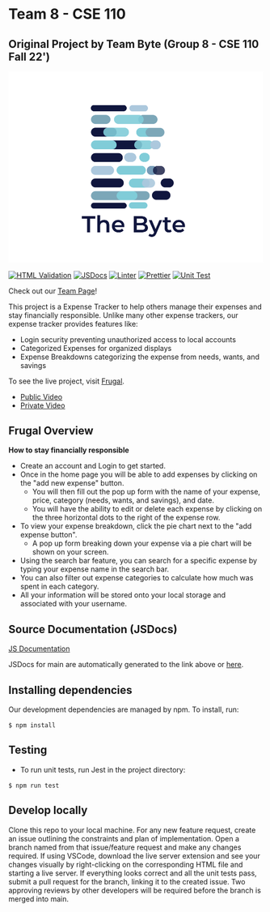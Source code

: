 # Team 8 - CSE 110
## Original Project by Team Byte (Group 8 - CSE 110 Fall 22')

![logo](./admin/branding/LOGO.png)

[![HTML Validation](https://github.com/cse110-fa22-group8/cse110-fa22-group8/actions/workflows/html-validation.yml/badge.svg)](https://github.com/cse110-fa22-group8/cse110-fa22-group8/actions/workflows/html-validation.yml)
[![JSDocs](https://github.com/cse110-fa22-group8/cse110-fa22-group8/actions/workflows/jsdocs.yml/badge.svg)](https://github.com/cse110-fa22-group8/cse110-fa22-group8/actions/workflows/jsdocs.yml)
[![Linter](https://github.com/cse110-fa22-group8/cse110-fa22-group8/actions/workflows/linter.yml/badge.svg)](https://github.com/cse110-fa22-group8/cse110-fa22-group8/actions/workflows/linter.yml)
[![Prettier](https://github.com/cse110-fa22-group8/cse110-fa22-group8/actions/workflows/prettier.yml/badge.svg)](https://github.com/cse110-fa22-group8/cse110-fa22-group8/actions/workflows/prettier.yml)
[![Unit Test](https://github.com/cse110-fa22-group8/cse110-fa22-group8/actions/workflows/unit_test.yml/badge.svg)](https://github.com/cse110-fa22-group8/cse110-fa22-group8/actions/workflows/unit_test.yml)

Check out our [Team Page](admin/team.md)!

This project is a Expense Tracker to help others manage their expenses and
stay financially responsible. Unlike many other expense trackers, our expense tracker provides features like:
- Login security preventing unauthorized access to local accounts
- Categorized Expenses for organized displays
- Expense Breakdowns categorizing the expense from needs, wants, and savings

To see the live project, visit [Frugal](https://cse110-fa22-group8.github.io/cse110-fa22-group8/source/main/login_page/login_page.html).
- [Public Video](https://www.youtube.com/watch?v=JglN2eMawa4)
- [Private Video]()

## Frugal Overview 
**How to stay financially responsible** 
- Create an account and Login to get started.
- Once in the home page you will be able to add expenses by clicking on the "add new expense" button. 
  - You will then fill out the pop up form with the name of your expense, price, category (needs, wants, and savings), and date. 
  - You will have the ability to edit or delete each expense by clicking on the three horizontal dots to the right of the expense row. 
- To view your expense breakdown, click the pie chart next to the "add expense button".
  - A pop up form breaking down your expense via a pie chart will be shown on your screen. 
- Using the search bar feature, you can search for a specific expense by typing your expense name in the search bar. 
- You can also filter out expense categories to calculate how much was spent in each category. 
- All your information will be stored onto your local storage and associated with your username.

## Source Documentation (JSDocs)

[JS Documentation](https://dolphin-app-cfpne.ondigitalocean.app/)

JSDocs for main are automatically generated to the link above or [here](https://dolphin-app-cfpne.ondigitalocean.app/).
  

## Installing dependencies
Our development dependencies are managed by npm. To install, run:
```
$ npm install
```

## Testing
- To run unit tests, run Jest in the project directory:
```
$ npm run test
```
## Develop locally
Clone this repo to your local machine. For any new feature request, create an issue outlining the constraints and plan of implementation. Open a branch named from that issue/feature request and make any changes required. If using VSCode, download the live server extension and see your changes visually by right-clicking on the corresponding HTML file and starting a live server. If everything looks correct and all the unit tests pass, submit a pull request for the branch, linking it to the created issue. Two approving reviews by other developers will be required before the branch is merged into main. 


